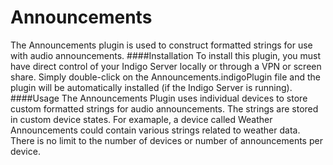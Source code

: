 # Announcements
The Announcements plugin is used to construct formatted strings for use with audio announcements.
####Installation
To install this plugin, you must have direct control of your Indigo Server locally or through a VPN or screen share.  Simply 
double-click on the Announcements.indigoPlugin file and the plugin will be automatically installed (if the Indigo Server is running).
####Usage
The Announcements Plugin uses individual devices to store custom formatted strings for audio announcements. The strings are stored in custom device states.  For examaple, a device called Weather Announcements could contain various strings related to weather data.  There is no limit to the number of devices or number of announcements per device.  
